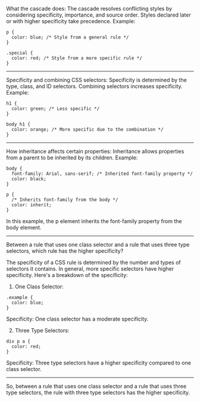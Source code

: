What the cascade does:
The cascade resolves conflicting styles by considering specificity, importance, and source order. Styles declared later or with higher specificity take precedence. 
Example:
```
p {
  color: blue; /* Style from a general rule */
}

.special {
  color: red; /* Style from a more specific rule */
}
```
___
Specificity and combining CSS selectors:
Specificity is determined by the type, class, and ID selectors. Combining selectors increases specificity. 
Example:
```
h1 {
  color: green; /* Less specific */
}

body h1 {
  color: orange; /* More specific due to the combination */
}

```

___
How inheritance affects certain properties:
Inheritance allows properties from a parent to be inherited by its children. 
Example:
```
body {
  font-family: Arial, sans-serif; /* Inherited font-family property */
  color: black;
}

p {
  /* Inherits font-family from the body */
  color: inherit; 
}

```
In this example, the p element inherits the font-family property from the body element.
___
Between a rule that uses one class selector and a rule that uses three type selectors, which rule has the higher specificity?

The specificity of a CSS rule is determined by the number and types of selectors it contains. In general, more specific selectors have higher specificity. Here's a breakdown of the specificity:

1. One Class Selector:
```
.example {
  color: blue;
}
```
Specificity: One class selector has a moderate specificity.

2. Three Type Selectors:
``` 
div p a {
  color: red;
}
```
Specificity: Three type selectors have a higher specificity compared to one class selector.
___
So, between a rule that uses one class selector and a rule that uses three type selectors, the rule with three type selectors has the higher specificity.




